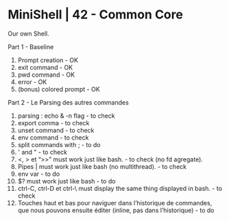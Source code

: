 # MiniShell | 42 - Common Core 
Our own Shell.

Part 1 - Baseline

1. Prompt creation									- OK
2. exit command 									- OK
3. pwd command										- OK
4. error 											- OK
5. (bonus) colored prompt							- OK

Part 2 - Le Parsing des autres commandes

1.  parsing : echo & -n flag						- to check
2.  export comma									- to check
3.  unset command									- to check
4.  env command										- to check
5.  split commands with ;							- to do
6.  ' and "											- to check
7.  <, > et “>>” must work just like bash.			- to check
    (no fd agregate).
8.  Pipes | must work just like bash
	(no multithread).								- to check
9.  env var											- to do
10. $? must work just like bash						- to do
11. ctrl-C, ctrl-D et ctrl-\ must display 
    the same thing displayed in  bash.				- to check
12. Touches haut et bas pour naviguer dans
    l’historique de commandes, que nous pouvons
    ensuite éditer (inline, pas dans l’historique)	- to do
